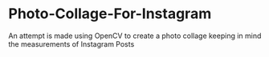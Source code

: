 # Photo-Collage-For-Instagram
 An attempt is made using OpenCV to create a photo collage keeping in mind the measurements of Instagram Posts
